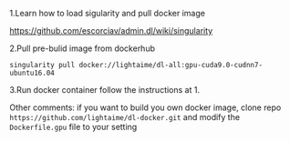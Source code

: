 1.Learn how to load sigularity and pull docker image

https://github.com/escorciav/admin.dl/wiki/singularity

2.Pull pre-bulid image from dockerhub
```shell
singularity pull docker://lightaime/dl-all:gpu-cuda9.0-cudnn7-ubuntu16.04
```

3.Run docker container follow the instructions at 1.

Other comments: if you want to build you own docker image, clone repo `https://github.com/lightaime/dl-docker.git` and modify the `Dockerfile.gpu` file to your setting
